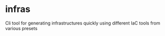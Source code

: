 # infras
Cli tool for generating infrastructures quickly using different IaC tools from various presets
